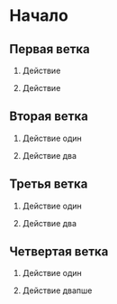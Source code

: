 # Начало

## Первая ветка
1. Действие

2. Действие

## Вторая ветка
1. Действие один

2. Действие два

## Третья ветка

1. Действие один

2. Действие два

## Четвертая ветка

1. Действие один

2. Действие двапше